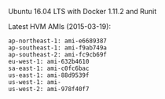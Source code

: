 Ubuntu 16.04 LTS with Docker 1.11.2 and Runit

Latest HVM AMIs (2015-03-19):
```
ap-northeast-1: ami-e6689387
ap-southeast-1: ami-f9ab749a
ap-southeast-2: ami-fc9cb69f
eu-west-1: ami-632b4610
sa-east-1: ami-c0fc6bac
us-east-1: ami-88d9539f
us-west-1: ami-
us-west-2: ami-978f40f7
```